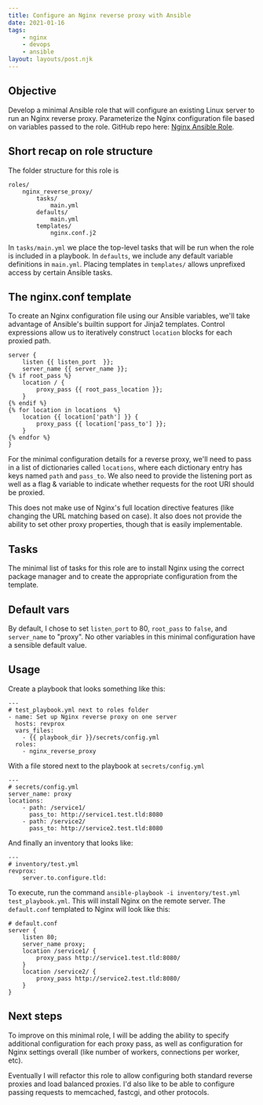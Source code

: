 ```yaml
---
title: Configure an Nginx reverse proxy with Ansible
date: 2021-01-16
tags:
    - nginx
    - devops
    - ansible
layout: layouts/post.njk
---
```

## Objective

Develop a minimal Ansible role that will configure an existing Linux server to run an Nginx reverse proxy. Parameterize the Nginx configuration file based on variables passed to the role. GitHub repo here: [Nginx Ansible Role](https://github.com/tydar/nginx-ansible-role).

## Short recap on role structure

The folder structure for this role is

```
roles/
    nginx_reverse_proxy/
        tasks/
            main.yml
        defaults/
            main.yml
        templates/
            nginx.conf.j2
```

In `tasks/main.yml` we place the top-level tasks that will be run when the role is included in a playbook. In `defaults`, we include any default variable definitions in `main.yml`. Placing templates in `templates/` allows unprefixed access by certain Ansible tasks.

## The nginx.conf template

To create an Nginx configuration file using our Ansible variables, we'll take advantage of Ansible's builtin support for Jinja2 templates. Control expressions allow us to iteratively construct `location` blocks for each proxied path.

```
server {
    listen {{ listen_port  }};
    server_name {{ server_name }};
{% if root_pass %}
    location / {
        proxy_pass {{ root_pass_location }};
    }
{% endif %}
{% for location in locations  %}
    location {{ location['path'] }} {
        proxy_pass {{ location['pass_to'] }};
    }
{% endfor %}
}
```

For the minimal configuration details for a reverse proxy, we'll need to pass in a list of dictionaries called `locations`, where each dictionary entry has keys named `path` and `pass_to`. We also need to provide the listening port as well as a flag & variable to indicate whether requests for the root URI should be proxied.

This does not make use of Nginx's full location directive features (like changing the URL matching based on case). It also does not provide the ability to set other proxy properties, though that is easily implementable.

## Tasks

The minimal list of tasks for this role are to install Nginx using the correct package manager and to create the appropriate configuration from the template.

## Default vars

By default, I chose to set `listen_port` to 80, `root_pass` to `false`, and `server_name` to "proxy". No other variables in this minimal configuration have a sensible default value.

## Usage

Create a playbook that looks something like this:

```
---
# test_playbook.yml next to roles folder
- name: Set up Nginx reverse proxy on one server
  hosts: revprox
  vars_files:
    - {{ playbook_dir }}/secrets/config.yml
  roles:
    - nginx_reverse_proxy
```

With a file stored next to the playbook at `secrets/config.yml`

```
---
# secrets/config.yml
server_name: proxy
locations:
    - path: /service1/
      pass_to: http://service1.test.tld:8080
    - path: /service2/
      pass_to: http://service2.test.tld:8080
```

And finally an inventory that looks like:

```
---
# inventory/test.yml
revprox:
    server.to.configure.tld:
```

To execute, run the command `ansible-playbook -i inventory/test.yml test_playbook.yml`. This will install Nginx on the remote server. The `default.conf` templated to Nginx will look like this:

```
# default.conf
server {
    listen 80;
    server_name proxy;
    location /service1/ {
        proxy_pass http://service1.test.tld:8080/
    }
    location /service2/ {
        proxy_pass http://service2.test.tld:8080/
    }
}
```

## Next steps

To improve on this minimal role, I will be adding the ability to specify additional configuration for each proxy pass, as well as configuration for Nginx settings overall (like number of workers, connections per worker, etc). 

Eventually I will refactor this role to allow configuring both standard reverse proxies and load balanced proxies. I'd also like to be able to configure passing requests to memcached, fastcgi, and other protocols.
